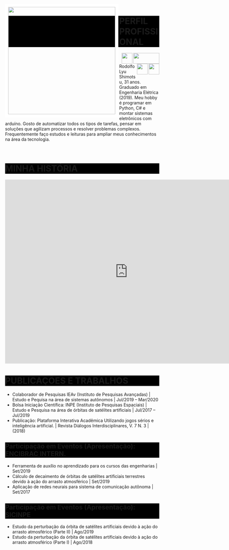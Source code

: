 <br>
<img style="border:10px solid white" align="left" width="350" height="350" src="https://avatars2.githubusercontent.com/u/59963253?s=460&amp;u=7323bedc1340e20783e611ce1f8061503281255f&amp;v=4">
<h1 style="background-color:black;">PERFIL PROFISSIONAL</h1>
<a href="mailto:rodolfoshimotsu@gmail.com?subject=contato_curriculo">
  <img align="right" width="85" height="35" src="https://ssl.gstatic.com/ui/v1/icons/mail/rfr/logo_gmail_lockup_default_1x.png"><a/>
<a href="https://www.facebook.com/slyu89/">
  <img align="right" width="35" height="35" src="https://facebookbrand.com/wp-content/uploads/2019/04/f_logo_RGB-Hex-Blue_512.png?w=512&amp;h=512"><a/>
<a href="https://www.linkedin.com/in/rodolfo-lyu-shimotsu-127860179/">
  <img align="right" width="35" height="35" src="https://content.linkedin.com/content/dam/me/business/en-us/amp/brand-site/v2/bg/LI-Bug.svg.original.svg"><a/>
<a href="https://github.com/shimotsulyu">
  <img align="right" width="35" height="35" src="https://github.githubassets.com/images/modules/logos_page/GitHub-Mark.png"><a/>
<br>
  <p>Rodolfo Lyu Shimotsu, 31 anos. Graduado em Engenharia Elétrica (2019). Meu hobby é programar em Python, C# e montar sistemas eletrônicos com arduíno. Gosto de automatizar todos os tipos de tarefas, pensar em soluções que agilizam processos e resolver problemas complexos. Frequentemente faço estudos e leituras para ampliar meus conhecimentos na área da tecnologia.</p>
<br clear="both"/>
  
<h1 style="background-color:black;">MINHA HISTÓRIA</h1>
<iframe width="800" height="600" src="https://www.youtube.com/embed/dEV3Dp4h4dU" frameborder="0" allow="accelerometer; autoplay; clipboard-write; encrypted-media; gyroscope; picture-in-picture" allowfullscreen></iframe>

<h1 style="background-color:black;">PUBLICAÇÕES E TRABALHOS</h1>
<ul>
  <li>Colaborador de Pesquisas IEAv (Instituto de Pesquisas Avançadas) | Estudo e Pequisa na área de sistemas autônomos | Jul/2019 – Mar/2020</li>
  <li>Bolsa Iniciação Científica: INPE (Instituto de Pesquisas Espaciais) | Estudo e Pesquisa na área de órbitas de satélites artificiais | Jul/2017 – Jul/2019</li>
  <li>Publicação: Plataforma Interativa Acadêmica Utilizando jogos sérios e inteligência artificial. | Revista Diálogos Interdisciplinares, V. 7 N. 3 | (2018)</li>
</ul>
<h2 style="background-color:black;">Participação em Eventos (Apresentação): ENCIBRAC INTERN.</h2>
<ul>
  <li>Ferramenta de auxílio no aprendizado para os cursos das engenharias | Set/2019</li>
  <li>Cálculo de decaimento de órbitas de satélites artificiais terrestres devido à ação do arrasto atmosférico | Set/2019</li>
  <li>Aplicação de redes neurais para sistema de comunicação autônoma | Set/2017</li>
</ul>
<h2 style="background-color:black;">Participação em Eventos (Apresentação): SICINPE</h2>
<ul>
  <li>Estudo da perturbação da órbita de satélites artificiais devido à ação do arrasto atmosférico (Parte II) | Ago/2019</li>
  <li>Estudo da perturbação da órbita de satélites artificiais devido à ação do arrasto atmosférico (Parte I) | Ago/2018</li>
</ul>

